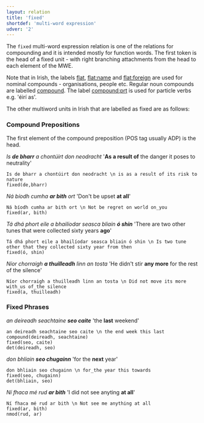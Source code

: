 ```yaml
---
layout: relation
title: 'fixed'
shortdef: 'multi-word expression'
udver: '2'
---
```


The `fixed` multi-word expression relation is one of the relations for compounding and it is intended mostly for function words.
The first token is the head of a fixed unit - with right branching attachments from the head to each element of the MWE.

Note that in Irish, the labels [flat](https://universaldependencies.org/ga/dep/flat.html), [flat:name](https://universaldependencies.org/ga/dep/flat:name.html) and [flat:foreign](https://universaldependencies.org/ga/dep/flat:foreign.html) are used for nominal compounds - organisations, people etc. Regular noun compounds are labelled [compound](https://universaldependencies.org/ga/dep/compound.html).
The label [compound:prt](https://universaldependencies.org/ga/dep/compound-prt.html) is used for particle verbs e.g. 'éirí as'.

The other multiword units in Irish that are labelled as fixed are as follows:

### Compound Prepositions
The first element of the compound preposition (POS tag usually ADP) is the head.

_Is <b>de bharr</b> a chontúirt don neodracht_ '<b>As a result of</b> the danger it poses to neutrality'

~~~ sdparse
Is de bharr a chontúirt don neodracht \n is as a result of its risk to nature
fixed(de,bharr)
~~~

_Ná bíodh cumha <b>ar bith</b> ort_ 'Don't be upset <b>at all</b>'

~~~ sdparse
Ná bíodh cumha ar bith ort \n Not be regret on world on_you
fixed(ar, bith)
~~~

_Tá dhá phort eile a bhailíodar seasca bliain <b>ó shin</b>_ 'There are two other tunes that were collected sixty years <b>ago</b>'

~~~ sdparse
Tá dhá phort eile a bhailíodar seasca bliain ó shin \n Is two tune other that they collected sixty year from then
fixed(ó, shin)
~~~

_Níor chorraigh <b>a thuilleadh</b> linn an tosta_ 'He didn't stir <b>any more</b> for the rest of the silence'

~~~ sdparse
Níor chorraigh a thuilleadh linn an tosta \n Did not move its more with_us of_the silence
fixed(a, thuilleadh)
~~~

### Fixed Phrases

_an deireadh seachtaine <b>seo caite</b>_ 'the <b>last</b> weekend'

~~~ sdparse
an deireadh seachtaine seo caite \n the end week this last
compound(deireadh, seachtaine)
fixed(seo, caite)
det(deireadh, seo)
~~~

_don bhliain <b>seo chugainn</b>_ 'for the <b>next</b> year'

~~~ sdparse
don bhliain seo chugainn \n for_the year this towards
fixed(seo, chugainn)
det(bhliain, seo)
~~~

_Ní fhaca mé rud <b>ar bith</b>_ 'I did not see anyting <b>at all</b>'

~~~ sdparse
Ní fhaca mé rud ar bith \n Not see me anything at all
fixed(ar, bith)
nmod(rud, ar)
~~~
<!-- Interlanguage links updated St lis 3 20:58:53 CET 2021 -->
